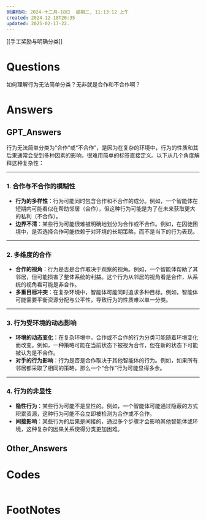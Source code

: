 ```yaml
---
创建时间: 2024-十二月-18日  星期三, 11:13:12 上午
created: 2024-12-18T20:35
updated: 2025-02-17-22.
---
```

[[手工奖励与明确分类]]

# Questions
如何理解行为无法简单分类？无非就是合作和不合作啊？

# Answers

## GPT_Answers
行为无法简单分类为“合作”或“不合作”，是因为在复杂的环境中，行为的性质和其后果通常会受到多种因素的影响，很难用简单的标签直接定义。以下从几个角度解释这种复杂性：

---

### 1. **合作与不合作的模糊性**
   - **行为的多样性**：行为可能同时包含合作和不合作的成分。例如，一个智能体在短期内可能看似在帮助邻居（合作），但这种行为可能是为了在未来获取更大的私利（不合作）。
   - **边界不清**：某些行为可能很难被明确地划分为合作或不合作。例如，在囚徒困境中，是否选择合作可能依赖于对环境的长期策略，而不是当下的行为表现。

---

### 2. **多维度的合作**
   - **合作的视角**：行为是否是合作取决于观察的视角。例如，一个智能体帮助了其邻居，但可能损害了整体系统的利益。这个行为从邻居的视角看是合作，从系统的视角看可能是非合作。
   - **多重目标冲突**：在复杂环境中，智能体可能同时追求多种目标。例如，智能体可能需要平衡资源分配与公平性，导致行为的性质难以单一分类。

---

### 3. **行为受环境的动态影响**
   - **环境的动态变化**：在复杂环境中，合作或不合作的行为分类可能随着环境变化而改变。例如，一种策略可能在当前状态下被视为合作，但在新的状态下可能被认为是不合作。
   - **对手的行为影响**：行为是否是合作取决于其他智能体的行为。例如，如果所有邻居都采取了相同的策略，那么一个“合作”行为可能显得多余。

---

### 4. **行为的非显性**
   - **隐性行为**：某些行为可能不是显性的。例如，一个智能体可能通过隐蔽的方式积累资源，这种行为可能不会立即被检测为合作或不合作。
   - **间接影响**：某些行为的后果是间接的，通过多个步骤才会影响其他智能体或环境，这种复杂的因果关系使得分类更加困难。


## Other_Answers


# Codes

```python

```


# FootNotes

